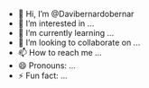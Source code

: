 - 👋 Hi, I’m @Davibernardobernar
- 👀 I’m interested in ...
- 🌱 I’m currently learning ...
- 💞️ I’m looking to collaborate on ...
- 📫 How to reach me ...
- 😄 Pronouns: ...
- ⚡ Fun fact: ...

<!---
Davibernardobernar/Davibernardobernar is a ✨ special ✨ repository because its `README.md` (this file) appears on your GitHub profile.
You can click the Preview link to take a look at your changes.
--->
